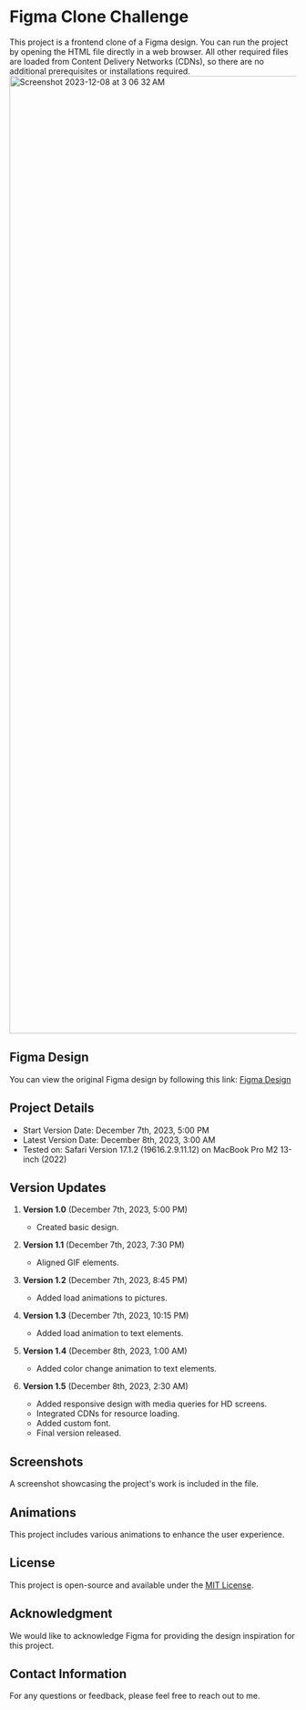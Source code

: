 # Figma Clone Challenge

This project is a frontend clone of a Figma design. You can run the project by opening the HTML file directly in a web browser. All other required files are loaded from Content Delivery Networks (CDNs), so there are no additional prerequisites or installations required.
<img width="1680" alt="Screenshot 2023-12-08 at 3 06 32 AM" src="https://github.com/vanshksingh/Figma-clone-Company/assets/114809624/c810098a-3a46-4869-8871-c2b03af3aaa5">

## Figma Design

You can view the original Figma design by following this link: [Figma Design](https://www.figma.com/proto/VycODPxo7Boa0tQOcXFHe7/Carousel-(Community)?type=design&node-id=956-1362&t=1fAJgLtvwW2zP0jZ-0&scaling=min-zoom&page-id=758%3A3825&starting-point-node-id=956%3A1716&show-proto-sidebar=1)

## Project Details

- Start Version Date: December 7th, 2023, 5:00 PM
- Latest Version Date: December 8th, 2023, 3:00 AM
- Tested on: Safari Version 17.1.2 (19616.2.9.11.12) on MacBook Pro M2 13-inch (2022)

## Version Updates

1. **Version 1.0** (December 7th, 2023, 5:00 PM)
   - Created basic design.

2. **Version 1.1** (December 7th, 2023, 7:30 PM)
   - Aligned GIF elements.

3. **Version 1.2** (December 7th, 2023, 8:45 PM)
   - Added load animations to pictures.

4. **Version 1.3** (December 7th, 2023, 10:15 PM)
   - Added load animation to text elements.

5. **Version 1.4** (December 8th, 2023, 1:00 AM)
   - Added color change animation to text elements.

6. **Version 1.5** (December 8th, 2023, 2:30 AM)
   - Added responsive design with media queries for HD screens.
   - Integrated CDNs for resource loading.
   - Added custom font.
   - Final version released.

## Screenshots

A screenshot showcasing the project's work is included in the file.

## Animations

This project includes various animations to enhance the user experience.

## License

This project is open-source and available under the [MIT License](LICENSE).

## Acknowledgment

We would like to acknowledge Figma for providing the design inspiration for this project.

## Contact Information

For any questions or feedback, please feel free to reach out to me.


